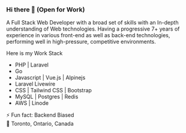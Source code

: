 ### Hi there 👋 (Open for Work)

A Full Stack Web Developer with a broad set of skills with an In-depth understanding of Web technologies. Having a progressive 7+ years of experience in various front-end as well as back-end technologies, performing well in high-pressure, competitive environments.

Here is my Work Stack
- PHP | Laravel
- Go
- Javascript | Vue.js | Alpinejs
- Laravel Livewire
- CSS | Tailwind CSS | Bootstrap
- MySQL | Postgres | Redis
- AWS | Linode

⚡ Fun fact: Backend Biased  
📍 Toronto, Ontario, Canada


